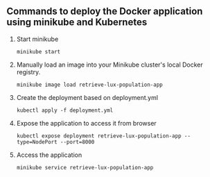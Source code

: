 ## Commands to deploy the Docker application using minikube and Kubernetes

1.  Start minikube

    ` minikube start `

2. Manually load an image into your Minikube cluster's local Docker registry.

    ` minikube image load retrieve-lux-population-app `

3. Create the deployment based on deployment.yml

    ` kubectl apply -f deployment.yml `

4. Expose the application to access it from browser

    ` kubectl expose deployment retrieve-lux-population-app --type=NodePort --port=8000   ` 

5. Access the application

    ` minikube service retrieve-lux-population-app `

